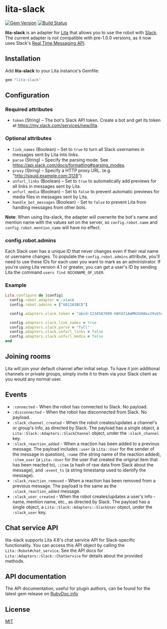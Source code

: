 # lita-slack

[![Gem Version](https://badge.fury.io/rb/lita-slack.png)](http://badge.fury.io/rb/lita-slack)
[![Build Status](https://travis-ci.org/litaio/lita-slack.png?branch=master)](https://travis-ci.org/litaio/lita-slack)

**lita-slack** is an adapter for [Lita](https://www.lita.io/) that allows you to use the robot with [Slack](https://slack.com/). The current adapter is not compatible with pre-1.0.0 versions, as it now uses Slack's [Real Time Messaging API](https://api.slack.com/rtm).

## Installation

Add **lita-slack** to your Lita instance's Gemfile:

``` ruby
gem "lita-slack"
```

## Configuration

### Required attributes

* `token` (String) – The bot's Slack API token. Create a bot and get its token at https://my.slack.com/services/new/lita.

### Optional attributes

* `link_names` (Boolean) – Set to `true` to turn all Slack usernames in messages sent by Lita into links.
* `parse` (String) – Specify the parsing mode. See https://api.slack.com/docs/formatting#parsing_modes.
* `proxy` (String) – Specify a HTTP proxy URL. (e.g. "http://squid.example.com:3128")
* `unfurl_links` (Boolean) – Set to `true` to automatically add previews for all links in messages sent by Lita.
* `unfurl_media` (Boolean) – Set to `false` to prevent automatic previews for media files in messages sent by Lita.
* `handle_bot_messages` (Boolean) - Set to `false` to prevent Lita from handling messages from other bots.

**Note**: When using lita-slack, the adapter will overwrite the bot's name and mention name with the values set on the server, so `config.robot.name` and `config.robot.mention_name` will have no effect.

### config.robot.admins

Each Slack user has a unique ID that never changes even if their real name or username changes. To populate the `config.robot.admins` attribute, you'll need to use these IDs for each user you want to mark as an administrator. If you're using Lita version 4.1 or greater, you can get a user's ID by sending Lita the command `users find NICKNAME_OF_USER`.

### Example

``` ruby
Lita.configure do |config|
  config.robot.adapter = :slack
  config.robot.admins = ["U012A3BCD"]

  config.adapters.slack.token = "abcd-1234567890-hWYd21AmMH2UHAkx29vb5c1Y"

  config.adapters.slack.link_names = true
  config.adapters.slack.parse = "full"
  config.adapters.slack.unfurl_links = false
  config.adapters.slack.unfurl_media = false
end
```

## Joining rooms

Lita will join your default channel after initial setup. To have it join additional channels or private groups, simply invite it to them via your Slack client as you would any normal user.

## Events

* `:connected` - When the robot has connected to Slack. No payload.
* `:disconnected` - When the robot has disconnected from Slack. No payload.
* `:slack_channel_created` - When the robot creates/updates a channel's or group's info, as directed by Slack. The payload has a single object, a `Lita::Slack::Adapters::SlackChannel` object, under the `:slack_channel` key.
* `:slack_reaction_added` - When a reaction has been added to a previous message. The payload includes `:user` (a `Lita::User` for the sender of the message in question), `:name` (the string name of the reaction added), `:item_user` (a `Lita::User` for the user that created the original item that has been reacted to), `:item` (a hash of raw data from Slack about the message), and `:event_ts` (a string timestamp used to identify the message).
* `:slack_reaction_removed` - When a reaction has been removed from a previous message. The payload is the same as the `:slack_reaction_added` message.
* `:slack_user_created` - When the robot creates/updates a user's info - name, mention name, etc., as directed by Slack. The payload has a single object, a `Lita::Slack::Adapters::SlackUser` object, under the `:slack_user` key.

## Chat service API

lita-slack supports Lita 4.6's chat service API for Slack-specific functionality. You can access this API object by calling the `Lita::Robot#chat_service`. See the API docs for `Lita::Adapters::Slack::ChatService` for details about the provided methods.

## API documentation

The API documentation, useful for plugin authors, can be found for the latest gem release on [RubyDoc.info](http://www.rubydoc.info/gems/lita-slack)

## License

[MIT](http://opensource.org/licenses/MIT)
